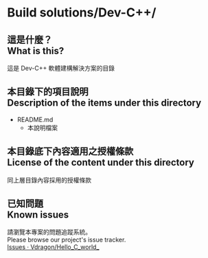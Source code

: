 # Build solutions/Dev-C++/
## 這是什麼？<br />What is this?
這是 Dev-C++ 軟體建構解決方案的目錄

## 本目錄下的項目說明<br />Description of the items under this directory
* README.md
	* 本說明檔案

## 本目錄底下內容適用之授權條款<br />License of the content under this directory
同上層目錄內容採用的授權條款

## 已知問題<br />Known issues
請瀏覽本專案的問題追蹤系統。  
Please browse our project's issue tracker.  
[Issues · Vdragon/Hello_C_world_](https://github.com/Vdragon/Hello_C_world_/issues)